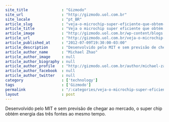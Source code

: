 ```yaml
---
site_title               : "Gizmodo"
site_url                 : "http://gizmodo.uol.com.br"
site_locale              : "pt_BR"
article_slug             : "veja-o-microchip-super-eficiente-que-obtem-energia-do-calor-luz-e-vibracoes-ao-mesmo-tempo"
article_title            : "Veja o microchip super eficiente que obtém energia do calor, luz e vibrações ao mesmo tempo"
article_image            : "http://gizmodo.uol.com.br/wp-content/blogs.dir/8/files/2012/07/chip-tri-force-mit.jpg"
article_url              : "http://gizmodo.uol.com.br/veja-o-microchip-super-eficiente-que-obtem-energia-calor-luz-e-vibracoes-ao-mesmo-tempo/"
article_published_at     : "2012-07-09T19:30:00-03:00"
article_description      : "Desenvolvido pelo MIT e sem previsão de chegar ao mercado, o super chip obtém energia das três fontes ao mesmo tempo."
article_author_name      : "Michael Zhao"
article_author_image     : null
article_author_biography : null
article_author_profile   : "http://gizmodo.uol.com.br/author/michael-zao/"
article_author_facebook  : null
article_author_twitter   : null
category                 : ['technology']
tags                     : ['Gizmodo']
permalink                : "/:categories/veja-o-microchip-super-eficiente-que-obtem-energia-do-calor-luz-e-vibracoes-ao-mesmo-tempo/"
layout                   : post
---
```


Desenvolvido pelo MIT e sem previsão de chegar ao mercado, o super chip obtém energia das três fontes ao mesmo tempo.
